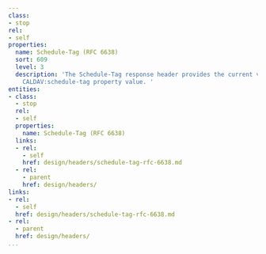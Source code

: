 ```yaml
---
class:
- stop
rel:
- self
properties:
  name: Schedule-Tag (RFC 6638)
  sort: 609
  level: 3
  description: 'The Schedule-Tag response header provides the current value of the
    CALDAV:schedule-tag property value. '
entities:
- class:
  - stop
  rel:
  - self
  properties:
    name: Schedule-Tag (RFC 6638)
  links:
  - rel:
    - self
    href: design/headers/schedule-tag-rfc-6638.md
  - rel:
    - parent
    href: design/headers/
links:
- rel:
  - self
  href: design/headers/schedule-tag-rfc-6638.md
- rel:
  - parent
  href: design/headers/
...
```

